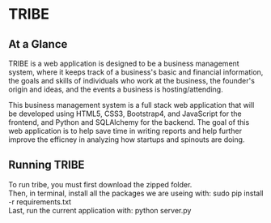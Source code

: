 # TRIBE

## At a Glance

TRIBE is a web application is designed to be a business management system, where it keeps track of a business's basic and financial information, the goals and skills of individuals who work at the business, the founder's origin and ideas, and the events a business is hosting/attending.

This business management system is a full stack web application that will be developed using HTML5, CSS3, Bootstrap4, and JavaScript for the frontend, and Python and SQLAlchemy for the backend. The goal of this web application is to help save time in writing reports and help further improve the efficney in analyzing how startups and spinouts are doing.

## Running TRIBE
To run tribe, you must first download the zipped folder. <br />
Then, in terminal, install all the packages we are useing with: sudo pip install -r requirements.txt<br />
Last, run the current application with: python server.py<br />
